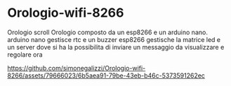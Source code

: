 # Orologio-wifi-8266
Orologio scroll
Orologio composto da un esp8266 e un arduino nano.
arduino nano gestisce rtc e un buzzer
esp8266 gestische la matrice led e un server dove si ha la possibilita di inviare un messaggio da visualizzare e regolare ora



https://github.com/simonegalizzi/Orologio-wifi-8266/assets/79666023/6b5aea91-79be-43eb-b46c-5373591262ec

